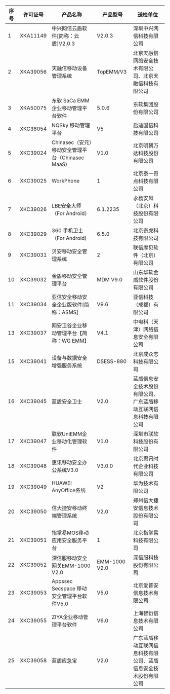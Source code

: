序号	|	许可证号	|	产品名称	|	产品型号	|	送检单位	|
  -----|-----|-----|-----|-----|
1	|	XKA11149	|	中兴网信云盾软件[简称：云盾]V2.0.3	|	V2.0.3	|	深圳中兴网信科技有限公司	|
2	|	XKA39056	|	天融信移动设备管理系统	|	TopEMM/V3	|	北京天融信网络安全技术有限公司、北京天融信科技有限公司	|
3	|	XKA50075	|	东软 SaCa EMM 企业移动管理平台软件	|	5.0.6	|	东软集团股份有限公司	|
4	|	XKC38054	|	NQSky 移动管理平台	|	V5	|	启迪国信科技有限公司	|
5	|	XKC39024	|	Chinasec（安元）移动安全管理平台（Chinasec MaaS)	|	V1.0	|	北京明朝万达科技股份有限公司	|
6	|	XKC39025	|	WorkPhone	|	1	|	北京泰一奇点科技有限公司	|
7	|	XKC39026	|	LBE安全大师（For Android）	|	6.1.2235	|	永杨安风（北京）科技股份有限公司	|
8	|	XKC39029	|	360 手机卫士（For Android)	|	6.5.0	|	北京奇虎科技有限公司	|
9	|	XKC39031	|	贝安移动安全管理系统	|	2	|	联信摩贝软件（北京）有限公司	|
10	|	XKC39032	|	金盾移动安全管理平台	|	MDM V9.0	|	山东华软金盾软件股份有限公司	|
11	|	XKC39034	|	亚信安全移动安全企业版软件[简称：ASMS]	|	V9.6	|	亚信科技（成都）有限公司	|
13	|	XKC39037	|	网安卫谷企业移动管理平台【简称：WG EMM】	|	V4.1	|	中电科（天津）网络信息安全有限公司	|
15	|	XKC39041	|	设备与数据安全增强服务系统	|	DSESS-880	|	北京成众志科技有限公司	|
16	|	XKC39045	|	蓝盾安全卫士	|	V2.0	|	蓝盾信息安全技术股份有限公司、广东蓝盾移动互联网信息科技有限公司	|
17	|	XKC39047	|	联软UniEMM企业移动化管理软件	|	V1.0	|	深圳市联软科技股份有限公司	|
18	|	XKC39048	|	惠讯移动安全办公系统V3.0	|	V3.0.0	|	北京惠讯时代企业科技有限公司	|
19	|	XKC39049	|	HUAWEI AnyOffice系统	|	V2	|	华为技术有限公司	|
20	|	XKC39050	|	信大捷安移动终端管理系统	|	V2.0	|	郑州信大捷安信息技术股份有限公司	|
21	|	XKC39051	|	指掌易MOS移动应用安全服务平台	|	1	|	北京指掌易科技有限公司	|
22	|	XKC39052	|	深信服移动安全网关EMM-1000 V2.0	|	EMM-1000 V2.0	|	深信服科技股份有限公司	|
23	|	XKC39053	|	Appssec Secspace 移动安全管理平台软件V5.0	|	V5.0	|	北京爱普安信息技术有限公司	|
24	|	XKC39055	|	ZIYA企业移动管理平台软件	|	V6.0	|	上海智衍信息技术有限公司	|
25	|	XKC39058	|	蓝盾应急宝	|	V2.0	|	广东蓝盾移动互联网信息科技有限公司、蓝盾信息安全技术股份有限公司	|
